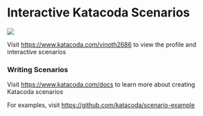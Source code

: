 # Interactive Katacoda Scenarios

[![](http://shields.katacoda.com/katacoda/vinoth2686/count.svg)](https://www.katacoda.com/vinoth2686 "Get your profile on Katacoda.com")

Visit https://www.katacoda.com/vinoth2686 to view the profile and interactive scenarios

### Writing Scenarios
Visit https://www.katacoda.com/docs to learn more about creating Katacoda scenarios

For examples, visit https://github.com/katacoda/scenario-example
